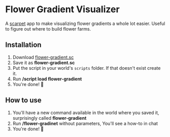 # Flower Gradient Visualizer
A [scarpet](https://github.com/gnembon/scarpet) app to make visualizing flower gradients a whole lot easier. Useful to figure out where to build flower farms.

## Installation
1. Download [flower-gradient.sc](https://github.com/bandinator27/flower-gradient-visualizer/blob/main/flower-gradient.sc)
2. Save it as **flower-gradient.sc**
3. Put the script in your world's `scripts` folder. If that doesn't exist create it.
4. Run **/script load flower-gradient**
5. You're done! 🥳

## How to use
1. You'll have a new command available in the world where you saved it, surprisingly called **flower-gradient**
2. Run **/flower-gradinet** without parameters, You'll see a how-to in chat
3. You're done! 🥳